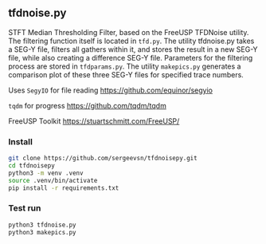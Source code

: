 ## tfdnoise.py

STFT Median Thresholding Filter, based on the FreeUSP TFDNoise utility. The filtering function itself is located in ```tfd.py```. The utility tfdnoise.py takes a SEG-Y file, filters all gathers within it, and stores the result in a new SEG-Y file, while also creating a difference SEG-Y file. Parameters for the filtering process are stored in ```tfdparams.py```. The utility ```makepics.py``` generates a comparison plot of these three SEG-Y files for specified trace numbers.

Uses ```SegyIO``` for file reading https://github.com/equinor/segyio

```tqdm``` for progress https://github.com/tqdm/tqdm

FreeUSP Toolkit https://stuartschmitt.com/FreeUSP/

### Install
```bash
git clone https://github.com/sergeevsn/tfdnoisepy.git
cd tfdnoisepy
python3 -m venv .venv
source .venv/bin/activate
pip install -r requirements.txt
```

### Test run
```bash
python3 tfdnoise.py
python3 makepics.py
```
